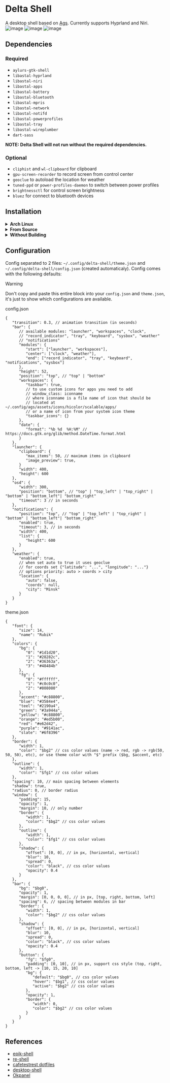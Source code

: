 # Delta Shell

A desktop shell based on [Ags](https://github.com/Aylur/ags). Currently supports Hyprland and Niri.
![image](https://i.imgur.com/Y6stuGl.png)
![image](https://i.imgur.com/hBdbgCe.png)
![image](https://i.imgur.com/tUD8NLv.png)

## Dependencies

### Required

- `aylurs-gtk-shell`
- `libastal-hyprland`
- `libastal-niri`
- `libastal-apps`
- `libastal-battery`
- `libastal-bluetooth`
- `libastal-mpris`
- `libastal-network`
- `libastal-notifd`
- `libastal-powerprofiles`
- `libastal-tray`
- `libastal-wireplumber`
- `dart-sass`

**NOTE: Delta Shell will not run without the required dependencies.**

### Optional

- `cliphist` and `wl-clipboard` for clipboard
- `gpu-screen-recorder` to record screen from control center
- `geoclue` to autoload the location for weather
- `tuned-ppd` or `power-profiles-daemon` to switch between power profiles
- `brightnessctl` for control screen brightness
- `bluez` for connect to bluetooth devices

## Installation

<details>
<summary><b>Arch Linux</b></summary>

1. Installation dependencies and delta-shell

```bash
yay -S delta-shell-git libastal-niri-git aylurs-gtk-shell-git libastal-meta brightnessctl dart-sass fd bluez tuned-ppd cliphist gpu-screen-recorder wl-clipboard
```

2. Run and usage with command

```bash
delta-shell
```

</details>

<details>
<summary><b>From Source</b></summary>

1. Build the delta-shell

```bash
git clone https://github.com/Sinomor/delta-shell.git
cd delta-shell
meson setup build
meson install -C build
```

2. Run and usage with command

```bash
delta-shell
```

</details>

<details>
<summary><b>Without Building</b></summary>

1. Clone and run

```bash
git clone https://github.com/Sinomor/delta-shell.git
cd delta-shell
./run-dev.sh
```

2. Usage with command

```bash
astal -i delta-shell *command*
```

</details>

## Configuration

Config separated to 2 files: `~/.config/delta-shell/theme.json` and `~/.config/delta-shell/config.json` (created automaticaly).
Config comes with the following defaults:

> [!WARNING]
> Don't copy and paste this entire block into your `config.json` and `theme.json`, it's just to show which configurations are available.

config.json

```
{
   "transition": 0.3, // animation transition (in seconds)
   "bar": {
      // available modules: "launcher", "workspaces", "clock",
      // "record_indicator", "tray", "keyboard", "sysbox", "weather"
      // "notifications"
      "modules": {
         "start": ["launcher", "workspaces"],
         "center": ["clock", "weather"],
         "end": ["record_indicator", "tray", "keyboard", "notifications", "sysbox"]
      },
      "height": 52,
      "position": "top", // "top" | "bottom"
      "workspaces": {
         "taskbar": true,
         // to use custom icons for apps you need to add
         // window_class: iconname
         // where iconname is a file name of icon that should be
         // located at ~/.config/ags/assets/icons/hicolor/scalable/apps/
         // or a name of icon from your system icon theme
         "taskbar_icons": {}
      },
      "date": {
         "format": "%b %d  %H:%M" // https://docs.gtk.org/glib/method.DateTime.format.html
      }
   },
   "launcher": {
      "clipboard": {
         "max_items": 50, // maximum items in clipboard
         "image_preview": true,
      }
      "width": 400,
      "height": 600
   },
   "osd": {
      "width": 300,
      "position": "bottom", // "top" | "top_left" | "top_right" | "bottom" | "bottom_left"| "bottom_right"
      "timeout": 3 // in seconds
   },
   "notifications": {
      "position": "top", // "top" | "top_left" | "top_right" | "bottom" | "bottom_left"| "bottom_right"
      "enabled": true,
      "timeout": 3, // in seconds
      "width": 400,
      "list": {
         "height": 600
      }
   },
   "weather": {
      "enabled": true,
      // when set auto to true it uses geoclue
      // for coords set {"latitude": "...", "longitude": "..."}
      // options priority: auto > coords > city
      "location": {
         "auto": false,
         "coords": null,
         "city": "Minsk"
      }
   }
}
```

theme.json

```
{
   "font": {
      "size": 14,
      "name": "Rubik"
   },
   "colors": {
      "bg": {
         "0": "#1d1d20",
         "1": "#28282c",
         "2": "#36363a",
         "3": "#48484b"
      },
      "fg": {
         "0": "#ffffff",
         "1": "#c0c0c0",
         "2": "#808080"
      },
      "accent": "#c88800",
      "blue": "#3584e4",
      "teel": "#2190a4",
      "green": "#3a944a",
      "yellow": "#c88800",
      "orange": "#ed5b00",
      "red": "#e62d42",
      "purple": "#9141ac",
      "slate": "#6f8396"
   },
   "border": {
      "width": 1,
      "color": "$bg2" // css color values (name -> red, rgb -> rgb(50, 50, 50), etc), or use theme color with "$" prefix ($bg, $accent, etc)
   },
   "outline": {
      "width": 1,
      "color": "$fg1" // css color values
   },
   "spacing": 10, // main spacing between elements
   "shadow": true,
   "radius": 0, // border radius
   "window": {
      "padding": 15,
      "opacity": 1,
      "margin": 10, // only number
      "border": {
         "width": 1,
         "color": "$bg2" // css color values
      },
      "outline": {
         "width": 1,
         "color": "$fg1" // css color values
      },
      "shadow": {
         "offset": [0, 0], // in px, [horizontal, vertical]
         "blur": 10,
         "spread": 0,
         "color": "black", // css color values
         "opacity": 0.4
      }
   },
   "bar": {
      "bg": "$bg0",
      "opacity": 1,
      "margin": [0, 0, 0, 0], // in px, [top, right, bottom, left]
      "spacing": 6, // spacing between modules in bar
      "border": {
         "width": 1,
         "color": "$bg2" // css color values
      },
      "shadow": {
         "offset": [0, 0], // in px, [horizontal, vertical]
         "blur": 10,
         "spread": 0,
         "color": "black", // css color values
         "opacity": 0.4
      },
      "button": {
         "fg": "$fg0",
         "padding": [0, 10], // in px, support css style (top, right, bottom, left -> [10, 15, 20, 10]
         "bg": {
            "default": "$bg0", // css color values
            "hover": "$bg1", // css color values
            "active": "$bg2" // css color values
         },
         "opacity": 1,
         "border": {
            "width": 0,
            "color": "$bg2" // css color values
         }
      }
   }
}
```

## References

- [epik-shell](https://github.com/ezerinz/epik-shell/)
- [re-shell](https://github.com/ReStranger/re-shell)
- [cafetestrest dotfiles](https://github.com/cafetestrest/nixos)
- [desktop-shell](https://github.com/Mabi19/desktop-shell)
- [Okpanel](https://github.com/JohnOberhauser/OkPanel)
